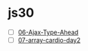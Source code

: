 # js30

- [ ] [06-Ajax-Type-Ahead](https://jijigo.github.io/js30/06-Ajax-Type-Ahead/)
- [ ] [07-array-cardio-day2](https://jijigo.github.io/js30/07-array-cardio-day2/)
